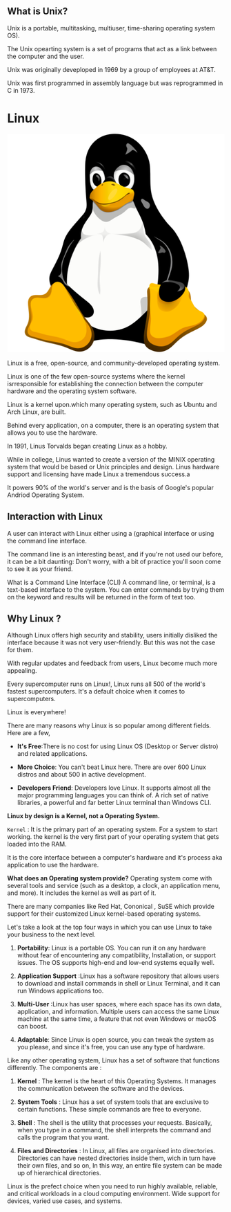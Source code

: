 
## What is Unix?

  Unix is a portable, multitasking, multiuser, time-sharing
  operating system OS).

  The Unix opearting system is a set of programs that act as a
  link between the computer and the user.

  Unix was originally deveploped in 1969 by a group of
  employees at AT&T.

  Unix was first programmed in assembly language but was
  reprogrammed in C in 1973.


# Linux

![linux logo]( https://github.com/aniketchavan2211/Journey-start-from-here/blob/master/Images/linux.png)
 
 Linux is a free, open-source, and community-developed operating
 system.
 
 Linux is one of the few open-source systems where the kernel 
 isrresponsible for establishing the connection between the
 computer hardware and the operating system software.

 Linux is a kernel upon.which many operating system, such as Ubuntu
 and Arch Linux, are built.

 Behind every application, on a computer, there is an operating
 system that allows you to use the hardware.

 In 1991, Linus Torvalds began creating Linux as a hobby.

 While in college, Linus wanted to create a version of the MINIX
 operating system that would be based or Unix principles and
 design. Linus hardware support and licensing have made
 Linux a tremendous success.a
 
 It powers 90% of the world's server and is the basis of Google's
 popular Andriod Operating System.


## Interaction with Linux

  A user can interact with Linux either using a (graphical interface
  or using the command line interface.

  The command line is an interesting beast, and if you're not used
  our before, it can be a bit daunting: Don't worry, with a bit
  of practice you'll soon come to see it as your friend.

  What is a Command Line Interface (CLI) A command line, or
  terminal, is a text-based interface to the system. You
  can enter commands by trying them on the keyword and results
  will be returned in the form of text too.

## Why Linux ?

 Although Linux offers high security and stability,
 users initially disliked the interface because
 it was not very user-friendly. But this was 
 not the case for them.

 With regular updates and feedback from users,
 Linux become much more appealing.

 Every supercomputer runs on Linux!, Linux
 runs all 500 of the world's fastest supercomputers.
 It's a default choice when it comes to supercomputers.

 Linux is everywhere!

 There are many reasons why Linux is so popular
 among different fields. Here are a few,

 - **It's Free**:There is no cost for using Linux 
 OS (Desktop or Server distro) and related 
 applications.
 - **More Choice**: You can't beat Linux here.
 There are over 600 Linux distros and about 500
 in active development.

 - **Developers Friend**: Developers love Linux.
 It supports almost all the major programming
 languages you can think of. A rich set of native
 libraries, a powerful and far better Linux 
 terminal than Windows CLI.

 **Linux by design is a Kernel, not a Operating
 System.**

 `Kernel` :
 It is the primary part of an operating system.
 For a system to start working. the kernel is the
 very first part of your operating system that 
 gets loaded into the RAM.

 It is the core interface between a computer's
 hardware and it's process aka application to
 use the hardware.

 **What does an Operating system provide?**
 Operating system come with several tools and 
 service (such as a desktop, a clock, an application
 menu, and more). It includes the kernel as well
 as part of it.

 There are many companies like Red Hat, Cononical
 , SuSE which provide support for their customized
 Linux kernel-based operating systems.

 Let's take a look at the top four ways in which 
 you can use Linux to take your business to 
 the next level.

 1. **Portability**: Linux is a portable OS. You can
 run it on any hardware without fear of
 encountering any compatibility, Installation,
 or support issues. The OS supports high-end
 and low-end systems equally well.

 2. **Application Support** :Linux has a software
 repository that allows users to download and 
 install commands in shell or Linux Terminal,
 and it can run Windows applications too.

 3. **Multi-User** :Linux has user spaces, where
 each space has its own data, application, and
 information.
 Multiple users can access the same Linux machine
 at the same time, a feature that not even Windows 
 or macOS can boost.

 4. **Adaptable**: Since Linux is open source,
 you can tweak the system as you please, and 
 since it's free, you can use any type of hardware.

 Like any other operating system, Linux has a 
 set of software that functions differently.
 The components are :

 1. **Kernel** : The kernel is the heart of this 
 Operating Systems. It manages the communication
 between the software and the devices.

 2. **System Tools** : Linux has a set of system 
 tools that are exclusive to certain functions.
 These simple commands are free to everyone.

 3. **Shell** : The shell is the utility that
 processes your requests. Basically, when you type in a command, the 
 shell interprets the command and calls the 
 program that you want.

 4. **Files and Directories** : In Linux, all files
 are organised into directories. Directories
 can have nested directories inside them, wich
 in turn have their own files, and so on, In 
 this way, an entire file system can be made
 up of hierarchical directories.

 Linux is the prefect choice when you need
 to run highly available, reliable, and critical
 workloads in a cloud computing environment.
 Wide support for devices, varied use cases,
 and systems.
